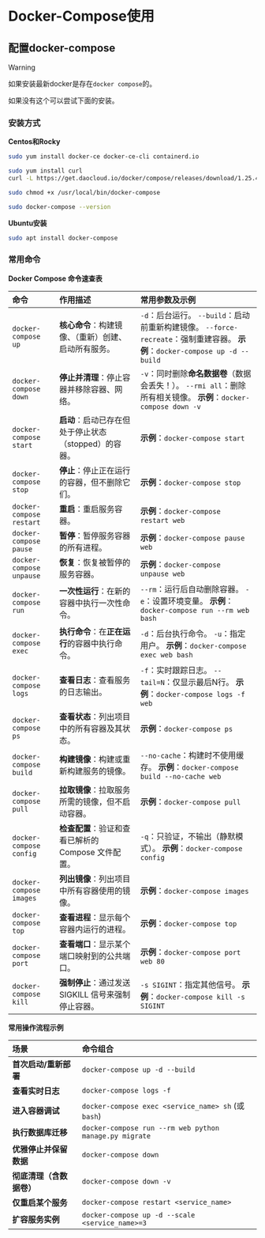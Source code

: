 # Docker-Compose使用

## 配置docker-compose

> [!WARNING]
>
> 如果安装最新docker是存在`docker compose`的。
>
> 如果没有这个可以尝试下面的安装。

### 安装方式

**Centos和Rocky**

```bash
sudo yum install docker-ce docker-ce-cli containerd.io

sudo yum install curl
curl -L https://get.daocloud.io/docker/compose/releases/download/1.25.4/docker-compose-`uname -s`-`uname -m` > /usr/local/bin/docker-compose

sudo chmod +x /usr/local/bin/docker-compose

sudo docker-compose --version
```

**Ubuntu安装**

```bash
sudo apt install docker-compose
```

### 常用命令

**Docker Compose 命令速查表**

| 命令                     | 作用描述                                              | 常用参数及示例                                               |
| :----------------------- | :---------------------------------------------------- | :----------------------------------------------------------- |
| `docker-compose up`      | **核心命令**：构建镜像、（重新）创建、启动所有服务。  | `-d`：后台运行。   `--build`：启动前重新构建镜像。   `--force-recreate`：强制重建容器。   **示例**：`docker-compose up -d --build` |
| `docker-compose down`    | **停止并清理**：停止容器并移除容器、网络。            | `-v`：同时删除**命名数据卷**（数据会丢失！）。   `--rmi all`：删除所有相关镜像。   **示例**：`docker-compose down -v` |
| `docker-compose start`   | **启动**：启动已存在但处于停止状态（stopped）的容器。 | **示例**：`docker-compose start`                             |
| `docker-compose stop`    | **停止**：停止正在运行的容器，但不删除它们。          | **示例**：`docker-compose stop`                              |
| `docker-compose restart` | **重启**：重启服务容器。                              | **示例**：`docker-compose restart web`                       |
| `docker-compose pause`   | **暂停**：暂停服务容器的所有进程。                    | **示例**：`docker-compose pause web`                         |
| `docker-compose unpause` | **恢复**：恢复被暂停的服务容器。                      | **示例**：`docker-compose unpause web`                       |
| `docker-compose run`     | **一次性运行**：在新的容器中执行一次性命令。          | `--rm`：运行后自动删除容器。   `-e`：设置环境变量。   **示例**：`docker-compose run --rm web bash` |
| `docker-compose exec`    | **执行命令**：在**正在运行**的容器中执行命令。        | `-d`：后台执行命令。   `-u`：指定用户。   **示例**：`docker-compose exec web bash` |
| `docker-compose logs`    | **查看日志**：查看服务的日志输出。                    | `-f`：实时跟踪日志。   `--tail=N`：仅显示最后N行。   **示例**：`docker-compose logs -f web` |
| `docker-compose ps`      | **查看状态**：列出项目中的所有容器及其状态。          | **示例**：`docker-compose ps`                                |
| `docker-compose build`   | **构建镜像**：构建或重新构建服务的镜像。              | `--no-cache`：构建时不使用缓存。   **示例**：`docker-compose build --no-cache web` |
| `docker-compose pull`    | **拉取镜像**：拉取服务所需的镜像，但不启动容器。      | **示例**：`docker-compose pull`                              |
| `docker-compose config`  | **检查配置**：验证和查看已解析的 Compose 文件配置。   | `-q`：只验证，不输出（静默模式）。   **示例**：`docker-compose config` |
| `docker-compose images`  | **列出镜像**：列出项目中所有容器使用的镜像。          | **示例**：`docker-compose images`                            |
| `docker-compose top`     | **查看进程**：显示每个容器内运行的进程。              | **示例**：`docker-compose top`                               |
| `docker-compose port`    | **查看端口**：显示某个端口映射到的公共端口。          | **示例**：`docker-compose port web 80`                       |
| `docker-compose kill`    | **强制停止**：通过发送 SIGKILL 信号来强制停止容器。   | `-s SIGINT`：指定其他信号。   **示例**：`docker-compose kill -s SIGINT` |


**常用操作流程示例**

| 场景                     | 命令组合                                               |
| :----------------------- | :----------------------------------------------------- |
| **首次启动/重新部署**    | `docker-compose up -d --build`                         |
| **查看实时日志**         | `docker-compose logs -f`                               |
| **进入容器调试**         | `docker-compose exec <service_name> sh` (或 `bash`)    |
| **执行数据库迁移**       | `docker-compose run --rm web python manage.py migrate` |
| **优雅停止并保留数据**   | `docker-compose down`                                  |
| **彻底清理（含数据卷）** | `docker-compose down -v`                               |
| **仅重启某个服务**       | `docker-compose restart <service_name>`                |
| **扩容服务实例**         | `docker-compose up -d --scale <service_name>=3`        |


### 